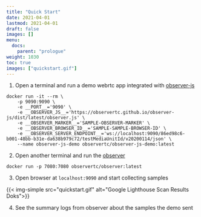 ```yaml
---
title: "Quick Start"
date: 2021-04-01
lastmod: 2021-04-01
draft: false
images: []
menu:
  docs:
    parent: "prologue"
weight: 1030
toc: true
images: ["quickstart.gif"]
---
```


1. Open a terminal and run a demo webrtc app integrated with [observer-js](https://github.com/ObserveRTC/observer-js)


```shell
docker run -it --rm \
    -p 9090:9090 \
    -e __PORT__='9090' \
    -e __OBSERVER_JS__='https://observertc.github.io/observer-js/dist/latest/observer.js' \
    -e __OBSERVER_MARKER__='SAMPLE-OBSERVER-MARKER' \
    -e __OBSERVER_BROWSER_ID__='SAMPLE-SAMPLE-BROWSER-ID' \
    -e __OBSERVER_SERVER_ENDPOINT__='ws://localhost:9090/86ed98c6-b001-48bb-b31e-da638b979c72/testMediaUnitId/v20200114/json' \
    --name observer-js-demo observertc/observer-js-demo:latest
```

2. Open another terminal and run the [observer](https://github.com/ObserveRTC/observer)

```shell
docker run -p 7080:7080 observertc/observer:latest
```

3. Open browser at `localhost:9090` and start collecting samples

{{< img-simple src="quickstart.gif" alt="Google Lighthouse Scan Results Doks">}}

4. See the summary logs from observer about the samples the demo sent
